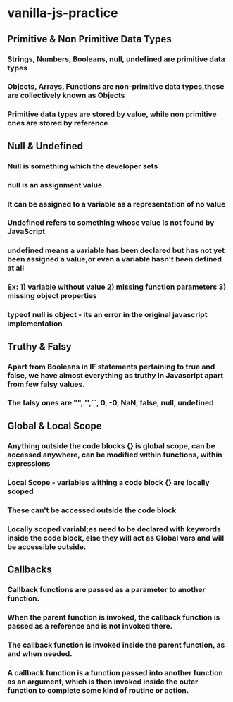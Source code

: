 # vanilla-js-practice

## Primitive & Non Primitive Data Types ##
### Strings, Numbers, Booleans, null, undefined are primitive data types ###
### Objects, Arrays, Functions are non-primitive data types,these are collectively known as Objects ###
### Primitive data types are stored by value, while non primitive ones are stored by reference ###

## Null & Undefined ##
### Null is something which the developer sets ###
### null is an assignment value. ###
### It can be assigned to a variable as a representation of no value ###
### Undefined refers to something whose value is not found by JavaScript ###
### undefined means a variable has been declared but has not yet been assigned a value,or even a variable hasn't been defined at all ###
### Ex: 1) variable without value 2) missing function parameters 3) missing object properties ###
### typeof null is object - its an error in the original javascript implementation ###

## Truthy & Falsy ##
### Apart from Booleans in IF statements pertaining to true and false, we have almost everything as truthy in Javascript apart from few falsy values. ###
### The falsy ones are "", '',``, 0, -0, NaN, false, null, undefined ###

## Global & Local Scope ##
### Anything outside the code blocks {} is global scope, can be accessed anywhere, can be modified within functions, within expressions ###
### Local Scope - variables withing a code block {} are locally scoped ###
### These can't be accessed outside the code block ###
### Locally scoped variabl;es need to be declared with keywords inside the code block, else they will act as Global vars and will be accessible outside. ###

## Callbacks ##
### Callback functions are passed as a parameter to another function. ###
### When the parent function is invoked, the callback function is passed as a reference and is not invoked there. ###
### The callback function is invoked inside the parent function, as and when needed. ###
### A callback function is a function passed into another function as an argument, which is then invoked inside the outer function to complete some kind of routine or action. ###


